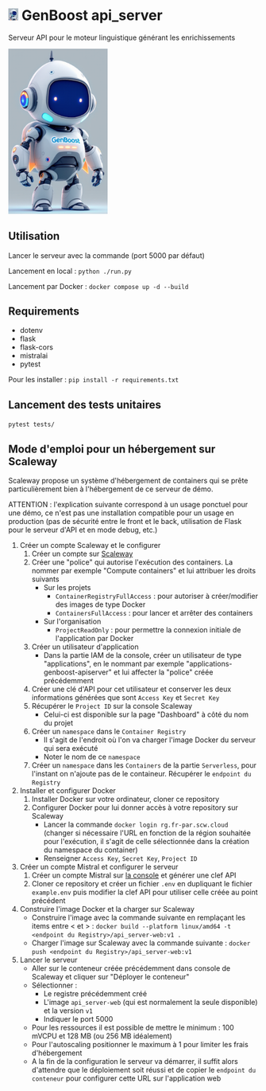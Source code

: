 # <img src="images/Genboost-avatar-icon.png" alt="Icon" width="20" /> GenBoost api_server

Serveur API pour le moteur linguistique générant les enrichissements

<img src="images/Genboost-avatar-zoom.png" alt="GenBoost Avatar" width="200" />

## Utilisation

Lancer le serveur avec la commande (port 5000 par défaut)

Lancement en local : `python ./run.py`

Lancement par Docker : `docker compose up -d --build`

## Requirements

- dotenv
- flask
- flask-cors
- mistralai
- pytest

Pour les installer : `pip install -r requirements.txt`

## Lancement des tests unitaires

`pytest tests/`


## Mode d'emploi pour un hébergement sur Scaleway

Scaleway propose un système d'hébergement de containers qui se prête particulièrement bien à l'hébergement de ce serveur de démo.

ATTENTION : l'explication suivante correspond à un usage ponctuel pour une démo, ce n'est pas une installation compatible pour un usage en production (pas de sécurité entre le front et le back, utilisation de Flask pour le serveur d'API et en mode debug, etc.)

1. Créer un compte Scaleway et le configurer
    1. Créer un compte sur [Scaleway](https://console.scaleway.com)
    1. Créer une "police" qui autorise l'exécution des containers. La nommer par exemple "Compute containers" et lui attribuer les droits suivants
        - Sur les projets
            - `ContainerRegistryFullAccess` : pour autoriser à créer/modifier des images de type Docker
            - `ContainersFullAccess` : pour lancer et arrêter des containers
        - Sur l'organisation
            - `ProjectReadOnly` : pour permettre la connexion initiale de l'application par Docker
    1. Créer un utilisateur d'application
        - Dans la partie IAM de la console, créer un utilisateur de type "applications", en le nommant par exemple "applications-genboost-apiserver" et lui affecter la "police" créée précédemment
    1. Créer une clé d'API pour cet utilisateur et conserver les deux informations générées que sont `Access Key` et `Secret Key`
    1. Récupérer le `Project ID` sur la console Scaleway
        - Celui-ci est disponible sur la page "Dashboard" à côté du nom du projet
    1. Créer un `namespace` dans le `Container Registry`
        - Il s'agit de l'endroit où l'on va charger l'image Docker du serveur qui sera exécuté
        - Noter le nom de ce `namespace`
    1. Créer un `namespace` dans les `Containers` de la partie `Serverless`, pour l'instant on n'ajoute pas de le containeur. Récupérer le `endpoint du Registry`
1. Installer et configurer Docker
    1. Installer Docker sur votre ordinateur, cloner ce repository
    1. Configurer Docker pour lui donner accès à votre repository sur Scaleway
        - Lancer la commande `docker login rg.fr-par.scw.cloud` (changer si nécessaire l'URL en fonction de la région souhaitée pour l'exécution, il s'agit de celle sélectionnée dans la création du namespace du container)
        - Renseigner `Access Key`, `Secret Key`, `Project ID`
1. Créer un compte Mistral et configurer le serveur
    1. Créer un compte Mistral sur [la console](https://console.mistral.ai) et générer une clef API
    1. Cloner ce repository et créer un fichier `.env` en dupliquant le fichier `example.env` puis modifier la clef API pour utiliser celle créée au point précédent
1. Construire l'image Docker et la charger sur Scaleway
    - Construire l'image avec la commande suivante en remplaçant les items entre < et > : `docker build --platform linux/amd64 -t <endpoint du Registry>/api_server-web:v1 .`
    - Charger l'image sur Scaleway avec la commande suivante : `docker push <endpoint du Registry>/api_server-web:v1`
1. Lancer le serveur
    - Aller sur le conteneur créée précédemment dans console de Scaleway et cliquer sur "Déployer le conteneur"
    - Sélectionner :
        - Le registre précédemment créé
        - L'image `api_server-web` (qui est normalement la seule disponible) et la version `v1`
        - Indiquer le port 5000
    - Pour les ressources il est possible de mettre le minimum : 100 mVCPU et 128 MB (ou 256 MB idéalement)
    - Pour l'autoscaling positionner le maximum à 1 pour limiter les frais d'hébergement
    - A la fin de la configuration le serveur va démarrer, il suffit alors d'attendre que le déploiement soit réussi et de copier le `endpoint du conteneur` pour configurer cette URL sur l'application web
